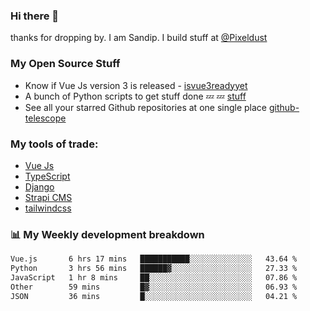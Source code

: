 ### Hi there 👋

thanks for dropping by.
I am Sandip. I build stuff at [@Pixeldust](github.com/pixeldust-in/)

###  **My Open Source Stuff**

 - Know if Vue Js version 3 is released -  [isvue3readyyet](https://github.com/sandiprb/isvue3readyyet)
 - A bunch of Python scripts to get stuff done 💤 💤 [stuff](https://github.com/sandiprb/stuff)
 - See all your starred Github repositories at one single place [github-telescope](https://github.com/sandiprb/github-telescope)



###  **My tools of trade:**
 - [Vue Js](https://github.com/vuejs/vue/)
 - [TypeScript](https://github.com/microsoft/TypeScript)
 - [Django](github.com/django/django)
 - [Strapi CMS](github.com/strapi/strapi)
 - [tailwindcss](https://github.com/tailwindlabs/tailwindcss)


###  📊 **My Weekly development breakdown**
<!--START_SECTION:waka-->

```txt
Vue.js       6 hrs 17 mins   ███████████░░░░░░░░░░░░░░   43.64 %
Python       3 hrs 56 mins   ██████▓░░░░░░░░░░░░░░░░░░   27.33 %
JavaScript   1 hr 8 mins     ██░░░░░░░░░░░░░░░░░░░░░░░   07.86 %
Other        59 mins         █▓░░░░░░░░░░░░░░░░░░░░░░░   06.93 %
JSON         36 mins         █░░░░░░░░░░░░░░░░░░░░░░░░   04.21 %
```

<!--END_SECTION:waka-->
